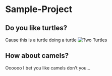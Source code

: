 # Sample-Project

## Do you like turtles?
Cause this is a turtle doing a turtle
![Two Turtles](https://static.independent.co.uk/s3fs-public/thumbnails/image/2015/07/09/19/39-Mountain-Tortoise-mating-Hoberman-Collection.jpg "Turtles gettin busy")

## How about camels?
Oooooo I bet you like camels don't you...
